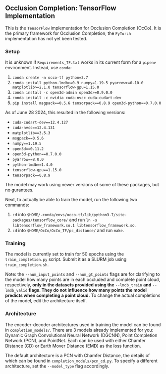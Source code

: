 ## Occlusion Completion: TensorFlow Implementation

This is the `TensorFlow` implementation for Occlusion Completion (OcCo). It is the primary framework for Occlusion Completion; the `PyTorch` implementation has not yet been tested.

### Setup
It is unknown if `Requirements_TF.txt` works in its current form for a `pipenv` environment. Instead, use `conda`:
1. `conda create -n occo-tf python=3.7`
2. `conda install python-lmdb>=0.9 numpy=1.19.5 pyarrow>=0.10.0 matplotlib>=2.1.0 tensorflow-gpu=1.15.0`
3. `conda install -c open3d-admin open3d>=0.9.0.0`
4. `conda install -c nvidia cuda-nvcc cuda-cudart-dev`
5. `pip install msgpack==0.5.6 tensorpack==0.8.9 open3d-python==0.7.0.0`

As of June 28 2024, this resulted in the following versions:
- `cuda-cudart-dev==12.4.127`
- `cuda-nvcc==12.4.131`
- `matplotlib==3.5.3`
- `msgpack==0.5.6`
- `numpy==1.19.5`
- `open3d==0.11.2`
- `open3d-python==0.7.0.0`
- `pyarrow==8.0.0`
- `python-lmdb==1.4.0`
- `tensorflow-gpu==1.15.0`
- `tensorpack==0.8.9`

The model may work using newer versions of some of these packages, but no gurantees.

Next, to actually be able to train the model, run the following two commands:
1. `cd` into `$HOME/.conda/envs/occo-tf/lib/python3.7/site-packages/tensorflow_core/` and run `ln -s libtensorflow_framework.so.1 libtensorflow_framework.so`.
2. `cd` into `$HOME/OcCo/OcCo_TF/pc_distance/` and run `make`.

### Training

The model is currently set to train for 50 epochs using the `train_completion.py` script. Submit it as a SLURM job using `train_completion.sh`.

Note: the `--num_input_points` and `--num_gt_points` flags are for clarifying to the model how many points are in each occluded and complete point cloud, respectively, **only in the datasets provided using the** `--lmdb_train` **and** `--lmdb_valid` **flags. They do not influence how many points the model predicts when completing a point cloud.** To change the actual completions of the model, edit the architecture itself.

### Architecture

The encoder-decoder architectures used in training the model can be found in `completion_models/`. There are 3 models already implemented for you: Dynamic Graph Convolutional Neural Network (DGCNN), Point Completion Network (PCN), and PointNet. Each can be used with either Chamfer Distance (CD) or Earth Mover Distance (EMD) as the loss function.

The default architecture is a PCN with Chamfer Distance, the details of which can be found in `completion_models/pcn_cd.py`. To specify a different architecture, set the `--model_type` flag accordingly.